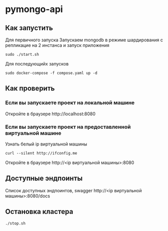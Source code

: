 # pymongo-api

## Как запустить

Для первичного запуска
Запускаем mongodb в режиме шардирования с репликацие на 2 инстанса и запуск приложения

```shell
sudo ./start.sh
```
Для последующийх запусков

```shell
sudo docker-compose -f compose.yaml up -d
```

## Как проверить

### Если вы запускаете проект на локальной машине

Откройте в браузере http://localhost:8080

### Если вы запускаете проект на предоставленной виртуальной машине

Узнать белый ip виртуальной машины

```shell
curl --silent http://ifconfig.me
```

Откройте в браузере http://<ip виртуальной машины>:8080

## Доступные эндпоинты

Список доступных эндпоинтов, swagger http://<ip виртуальной машины>:8080/docs

## Остановка кластера

```shell
./stop.sh
```
